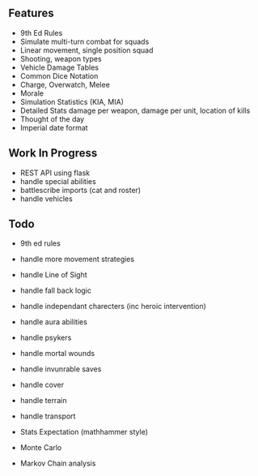 ## Features

* 9th Ed Rules
* Simulate multi-turn combat for squads
* Linear movement, single position squad
* Shooting, weapon types
* Vehicle Damage Tables
* Common Dice Notation
* Charge, Overwatch, Melee
* Morale
* Simulation Statistics (KIA, MIA)
* Detailed Stats damage per weapon, damage per unit, location of kills
* Thought of the day
* Imperial date format

## Work In Progress

* REST API using flask
* handle special abilities
* battlescribe imports (cat and roster)
* handle vehicles

## Todo

* 9th ed rules
* handle more movement strategies
* handle Line of Sight
* handle fall back logic
* handle independant charecters (inc heroic intervention)
* handle aura abilities
* handle psykers

* handle mortal wounds
* handle invunrable saves
* handle cover
* handle terrain
* handle transport

* Stats Expectation (mathhammer style)
* Monte Carlo
* Markov Chain analysis
